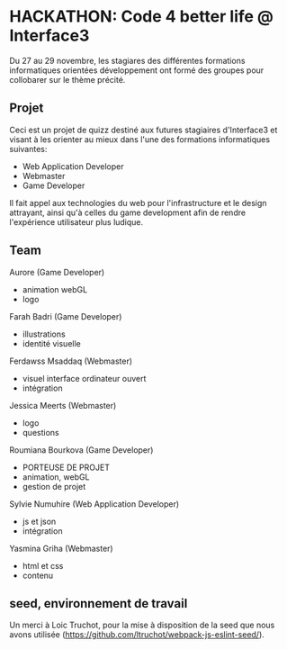 # HACKATHON: Code 4 better life @ Interface3

Du 27 au 29 novembre, les stagiares des différentes formations informatiques orientées développement ont formé des groupes pour collobarer sur le thème précité.

## Projet

Ceci est un projet de quizz destiné aux futures stagiaires d'Interface3 et visant à les orienter au mieux dans l'une des formations informatiques suivantes:
- Web Application Developer
- Webmaster
- Game Developer

Il fait appel aux technologies du web pour l'infrastructure et le design attrayant, ainsi qu'à celles du game development afin de rendre l'expérience utilisateur plus ludique.


## Team

Aurore (Game Developer)
- animation webGL
- logo

Farah Badri (Game Developer)
- illustrations
- identité visuelle

Ferdawss Msaddaq (Webmaster)
- visuel interface ordinateur ouvert
- intégration

Jessica Meerts (Webmaster)
- logo
- questions

Roumiana Bourkova (Game Developer)
- PORTEUSE DE PROJET
- animation, webGL
- gestion de projet

Sylvie Numuhire (Web Application Developer)
- js et json
- intégration

Yasmina Griha (Webmaster)
- html et css
- contenu


## seed, environnement de travail

Un merci à Loic Truchot, pour la mise à disposition de la seed que nous avons utilisée (https://github.com/ltruchot/webpack-js-eslint-seed/).
